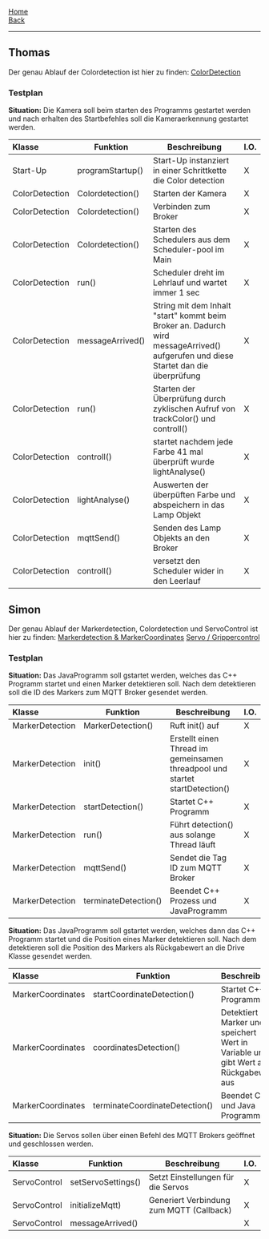[Home](home)   
[Back](DokuSolidus)    

----------

## Thomas  

Der genau Ablauf der Colordetection ist hier zu finden:
[ColorDetection](ColorDetection)

### Testplan

**Situation:**  Die Kamera soll beim starten des Programms gestartet werden und nach erhalten des Startbefehles soll die Kameraerkennung gestartet werden.

| Klasse| Funktion | Beschreibung| I.O.| 
| :------- | --- | --- | :---- |
| Start-Up|programStartup()|Start-Up instanziert in einer Schrittkette die Color detection |X |
| ColorDetection|Colordetection()|Starten der Kamera |X |
| ColorDetection|Colordetection()|Verbinden zum Broker|X |
| ColorDetection|Colordetection()|Starten des Schedulers aus dem Scheduler-pool im Main |X |
| ColorDetection|run()|Scheduler dreht im Lehrlauf und wartet immer 1 sec|X |
| ColorDetection|messageArrived()|String mit dem Inhalt "start" kommt beim Broker an. Dadurch wird messageArrived() aufgerufen und diese Startet dan die überprüfung |X |
| ColorDetection|run()|Starten der Überprüfung durch zyklischen Aufruf von trackColor() und controll()|X |
| ColorDetection|controll()|startet nachdem jede Farbe 41 mal überprüft wurde lightAnalyse()|X |
| ColorDetection|lightAnalyse()|Auswerten der überpüften Farbe und abspeichern in das Lamp Objekt|X |
| ColorDetection|mqttSend()|Senden des Lamp Objekts an den Broker|X |
| ColorDetection|controll()|versetzt den Scheduler wider in den Leerlauf|X |


## Simon

Der genau Ablauf der Markerdetection, Colordetection und ServoControl ist hier zu finden:
[Markerdetection & MarkerCoordinates](Markerdetection_Markercoordinates)
[Servo / Grippercontrol](ServoGripperControl)

### Testplan

**Situation:**  Das JavaProgramm soll gstartet werden, welches das C++ Programm startet und einen Marker detektieren soll. Nach dem detektieren soll die ID des Markers zum MQTT Broker gesendet werden.


| Klasse| Funktion | Beschreibung| I.O.| 
| :------- | --- | --- | :---- |
| MarkerDetection|MarkerDetection()| Ruft init() auf|X |
| MarkerDetection|init()| Erstellt einen Thread im gemeinsamen threadpool und startet startDetection()|X |
| MarkerDetection|startDetection()| Startet C++ Programm|X |
| MarkerDetection|run()|Führt detection() aus solange Thread läuft|X |
| MarkerDetection|mqttSend()|Sendet die Tag ID zum MQTT Broker|X |
| MarkerDetection|terminateDetection()| Beendet C++ Prozess und JavaProgramm|X |


**Situation:**  Das JavaProgramm soll gstartet werden, welches dann das C++ Programm startet und die Position eines Marker detektieren soll. Nach dem detektieren soll die Position des Markers als Rückgabewert an die Drive Klasse gesendet werden.


| Klasse| Funktion | Beschreibung| I.O.| 
| :------- | --- | --- | :---- |
| MarkerCoordinates|startCoordinateDetection()| Startet C++ Programm|X |
| MarkerCoordinates|coordinatesDetection()|Detektiert Marker und speichert Wert in Variable und gibt Wert als Rückgabewert aus|X |
| MarkerCoordinates|terminateCoordinateDetection()|Beendet C++ und Java Programm|X |

**Situation:**  Die Servos sollen über einen Befehl des MQTT Brokers geöffnet und geschlossen werden.


| Klasse| Funktion | Beschreibung| I.O.| 
| :------- | --- | --- | :---- |
| ServoControl|setServoSettings()|Setzt Einstellungen für die Servos|X |
| ServoControl|initializeMqtt)|Generiert Verbindung zum MQTT (Callback)|X |
| ServoControl|messageArrived()||X |
